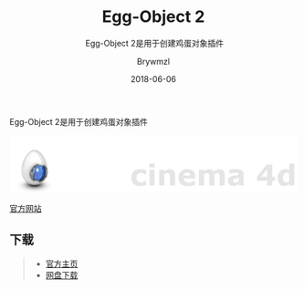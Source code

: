 ﻿---
layout:     post
title:      Egg-Object 2
subtitle:  Egg-Object 2是用于创建鸡蛋对象插件
date:       2018-06-06
author:     Brywmzl
header-img: img/C4D/csm_gits_video_top_770493397e.jpg
catalog: true
tags:
    - CINEMA 4D
    - 插件
---
Egg-Object 2是用于创建鸡蛋对象插件

<!--more-->

![](https://github.com/Brywmzl/Brywmzl.github.io/raw/master/img/C4D/plug-ins/eggtion/Alem/cinema4d.jpg)  

[官方网站](http://eggtion.net)  

## 下载
>- [官方主页](http://eggtion.net/playground/cinema4d/egg-object-2)
>- [网盘下载](https://pan.baidu.com/s/1skEWB4D#list/path=/App/MAXON/_Plug-ins/eggtion/EggObject&parentPath=/App)